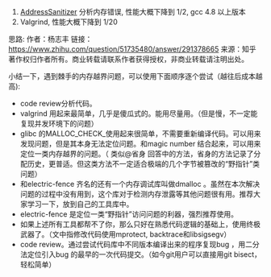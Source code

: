 1. [AddressSanitizer](https://github.com/google/sanitizers/wiki/AddressSanitizer) 分析内存错误, 性能大概下降到 1/2, gcc 4.8  以上版本
2. Valgrind, 性能大概下降到 1/20

 思路:
作者：杨志丰
链接：https://www.zhihu.com/question/51735480/answer/291378665
来源：知乎
著作权归作者所有。商业转载请联系作者获得授权，非商业转载请注明出处。

小结一下，遇到棘手的内存越界问题，可以使用下面顺序逐个尝试（越往后成本越高):

-  code review分析代码。  
- valgrind 用起来最简单，几乎是傻瓜式的。能用尽量用。（但是慢，不一定能复现并发环境下的问题）  
- glibc 的MALLOC_CHECK_使用起来很简单，不需要重新编译代码。可以用来发现问题，但是其本身无法定位问题。和magic number 结合起来，可以用来定位一类内存越界的问题。（ 类似@省身 回答中的方法，省身的方法记录了分配历史，更普适。但这类方法不一定适合极端的几个字节被篡改的“野指针”类问题）  
- 和electric-fence 齐名的还有一个内存调试库叫做dmalloc 。虽然在本次解决问题的过程中没有用到，这个库对于检测内存泄露等其他问题很有用。推荐大家学习一下，放到自己的工具库中。  
- electric-fence 是定位一类“野指针”访问问题的利器，强烈推荐使用。  
- 如果上述所有工具都帮不了你，那么只好在熟悉代码逻辑的基础上，使用终极武器了。（文中指修改代码使用mprotect, backtrace和libsigsegv）  
- code review。通过尝试代码库中不同版本编译出来的程序复现bug ，用二分法定位引入bug 的最早的一次代码提交。（如今git用户可以直接用git bisect，轻松简单）  
